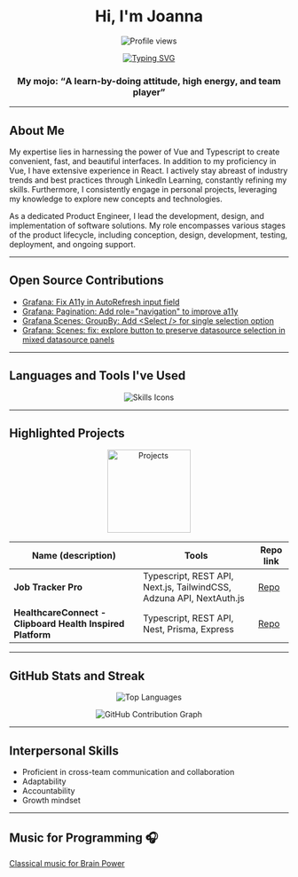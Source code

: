 <!DOCTYPE html>
<html>

<body>

<h1 align="center">Hi, I'm Joanna</h1>

<p align="center">
  <img src="https://komarev.com/ghpvc/?username=joannaWebDev&label=Profile%20views&color=0e75b6&style=flat" alt="Profile views" />
</p>

<p align="center">
  <a href="https://git.io/typing-svg">
    <img src="https://readme-typing-svg.herokuapp.com?font=Fira+Code&pause=1000&vCenter=true&random=false&width=600&lines=Front-end+engineer" alt="Typing SVG" />
  </a>
</p>

<h3 align="center">My mojo: <q>A learn-by-doing attitude, high energy, and team player</q></h3>

<hr/>

<h2>About Me</h2>

<p>
My expertise lies in harnessing the power of Vue and Typescript to create convenient, fast, and beautiful interfaces. In addition to my proficiency in Vue, I have extensive experience in React. I actively stay abreast of industry trends and best practices through LinkedIn Learning, constantly refining my skills. Furthermore, I consistently engage in personal projects, leveraging my knowledge to explore new concepts and technologies.
</p>

<p>
As a dedicated Product Engineer, I lead the development, design, and implementation of software solutions. My role encompasses various stages of the product lifecycle, including conception, design, development, testing, deployment, and ongoing support.
</p>

<hr/>

<h2>Open Source Contributions</h2>

<ul>
  <li><a href="https://github.com/grafana/grafana/pull/86058">Grafana: Fix A11y in AutoRefresh input field</a></li>
  <li><a href="https://github.com/grafana/grafana/pull/106027">Grafana: Pagination: Add role="navigation" to improve a11y</a></li>
  <li><a href="https://github.com/grafana/scenes/pull/983">Grafana Scenes: GroupBy: Add &lt;Select /&gt; for single selection option</a></li>
  <li><a href="https://github.com/grafana/scenes/pull/1074">Grafana: Scenes: fix: explore button to preserve datasource selection in mixed datasource panels</a></li>
</ul>

<hr/>

<h2>Languages and Tools I've Used</h2>

<p align="center">
  <img src="https://skillicons.dev/icons?i=ts,js,vue,pinia,react,jest,vitest,cypress,html,markdown,css,sass,bootstrap,tailwind,git,github,netlify,vercel,firebase,vscode,angular&perline=5" alt="Skills Icons" />
</p>

<hr/>

<h2>Highlighted Projects</h2>

<p align="center">
  <img src="https://github.com/joannaWebDev/media/blob/main/octocat.png?raw=true" width="150" alt="Projects"/>
</p>

<table>
  <thead>
    <tr>
      <th>Name (description)</th>
      <th>Tools</th>
      <th>Repo link</th>
    </tr>
  </thead>
  <tbody>
    <tr>
      <td><b>Job Tracker Pro</b></td>
      <td>Typescript, REST API, Next.js, TailwindCSS, Adzuna API, NextAuth.js</td>
      <td><a href="https://github.com/joannaWebDev/poll-app-react-node-mysql">Repo</a></td>
    </tr>
    <tr>
      <td><b>HealthcareConnect - Clipboard Health Inspired Platform</b></td>
      <td>Typescript, REST API, Nest, Prisma, Express</td>
      <td><a href="https://github.com/joannaWebDev/healthcare-connect_provider">Repo</a></td>
    </tr>
  </tbody>
</table>

<hr/>

<h2>GitHub Stats and Streak</h2>

<p align="center">
  <img src="https://github-readme-stats.vercel.app/api/top-langs?username=joannaWebDev&theme=react&show_icons=true&locale=en&layout=compact" alt="Top Languages" />
</p>


<p align="center">
  <img src="https://ghchart.rshah.org/joannaWebDev" alt="GitHub Contribution Graph" />
</p>

<hr/>

<h2>Interpersonal Skills</h2>

<ul>
  <li>Proficient in cross-team communication and collaboration</li>
  <li>Adaptability</li>
  <li>Accountability</li>
  <li>Growth mindset</li>
</ul>

<hr/>

<h2>Music for Programming 🎧</h2>

<p><a href="https://youtu.be/ZVQV-1Fzl3w" target="_blank" rel="nofollow">Classical music for Brain Power</a></p>

</body>
</html>
